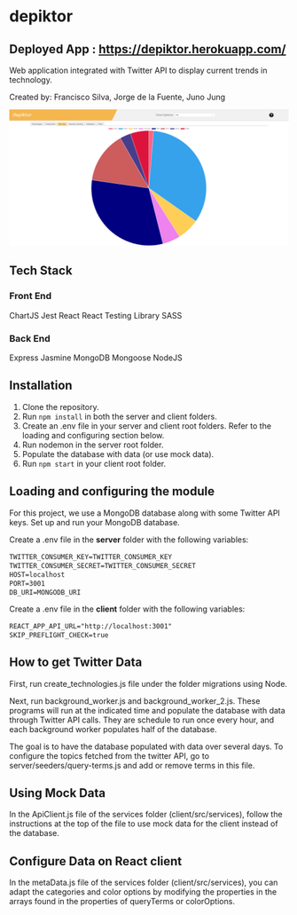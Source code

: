 # depiktor

## Deployed App : https://depiktor.herokuapp.com/

Web application integrated with Twitter API to display current trends in technology.

Created by: Francisco Silva, Jorge de la Fuente, Juno Jung

![Alt text](/assets/depiktor.png?raw=true "Optional Title")

## Tech Stack

### Front End

ChartJS
Jest
React
React Testing Library
SASS

### Back End

Express
Jasmine
MongoDB
Mongoose
NodeJS

## Installation

1. Clone the repository.
2. Run `npm install` in both the server and client folders.
3. Create an .env file in your server and client root folders. Refer to the loading and configuring section below.
4. Run nodemon in the server root folder.
5. Populate the database with data (or use mock data).
6. Run `npm start` in your client root folder.

## Loading and configuring the module

For this project, we use a MongoDB database along with some Twitter API keys. Set up and run your MongoDB database.

Create a .env file in the **server** folder with the following variables:

    TWITTER_CONSUMER_KEY=TWITTER_CONSUMER_KEY
    TWITTER_CONSUMER_SECRET=TWITTER_CONSUMER_SECRET
    HOST=localhost
    PORT=3001
    DB_URI=MONGODB_URI

Create a .env file in the **client** folder with the following variables: 

    REACT_APP_API_URL="http://localhost:3001"
    SKIP_PREFLIGHT_CHECK=true

## How to get Twitter Data

First, run create_technologies.js file under the folder migrations using Node.

Next, run background_worker.js and background_worker_2.js. These programs will run at the indicated time and populate the database with data through Twitter API calls. They are schedule to run once every hour, and each background worker populates half of the database.

The goal is to have the database populated with data over several days. To configure the topics fetched from the twitter API, go to server/seeders/query-terms.js and add or remove terms in this file.


## Using Mock Data

In the ApiClient.js file of the services folder (client/src/services), follow the instructions at the top of the file to use mock data for the client instead of the database.

## Configure Data on React client

In the metaData.js file of the services folder (client/src/services), you can adapt the categories and color options by modifying the properties in the arrays found in the properties of queryTerms or colorOptions.
